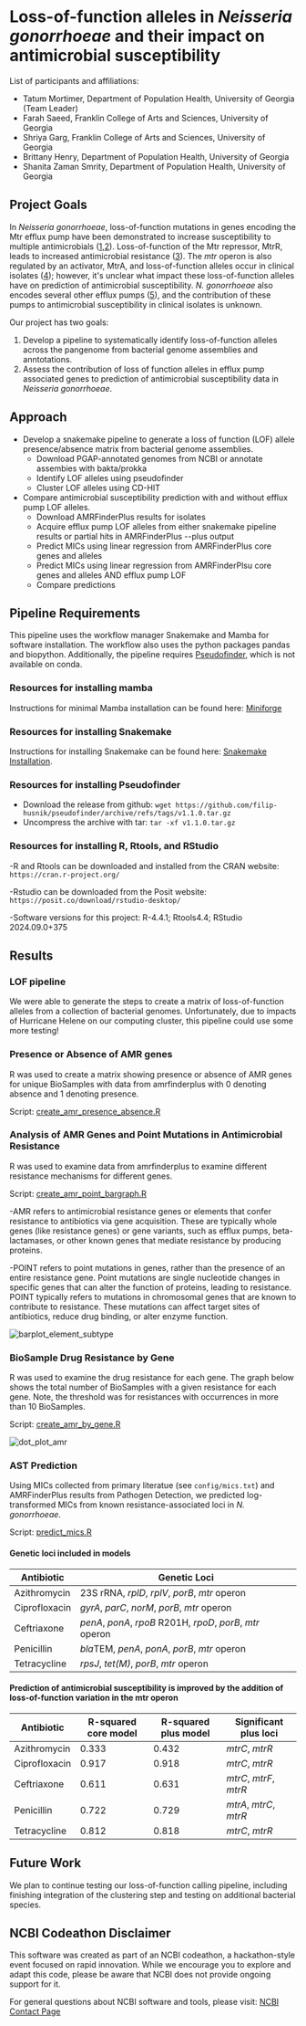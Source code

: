 # Loss-of-function alleles in *Neisseria gonorrhoeae* and their impact on antimicrobial susceptibility

List of participants and affiliations:
- Tatum Mortimer, Department of Population Health, University of Georgia (Team Leader)
- Farah Saeed, Franklin College of Arts and Sciences, University of Georgia 
- Shriya Garg, Franklin College of Arts and Sciences, University of Georgia
- Brittany Henry, Department of Population Health, University of Georgia
- Shanita Zaman Smrity, Department of Population Health, University of Georgia

## Project Goals

In *Neisseria gonorrhoeae*, loss-of-function mutations in genes encoding the Mtr efflux pump have been demonstrated to increase susceptibility to multiple antimicrobials ([1](https://doi.org/10.1099/00221287-144-3-621),[2](https://doi.org/10.1038/s41467-020-17980-1)). Loss-of-function of the Mtr repressor, MtrR, leads to increased antimicrobial resistance ([3](https://doi.org/10.1111/j.1365-2958.2008.06424.x)). The *mtr* operon is also regulated by an activator, MtrA, and loss-of-function alleles occur in clinical isolates ([4](https://doi.org/10.1046/j.1365-2958.1999.01517.x)); however, it's unclear what impact these loss-of-function alleles have on prediction of antimicrobial susceptibility. *N. gonorrhoeae* also encodes several other efflux pumps ([5](https://doi.org/10.1007/978-3-319-39658-3_17)), and the contribution of these pumps to antimicrobial susceptibility in clinical isolates is unknown.

Our project has two goals:
1. Develop a pipeline to systematically identify loss-of-function alleles across the pangenome from bacterial genome assemblies and anntotations.
2. Assess the contribution of loss of function alleles in efflux pump associated genes to prediction of antimicrobial susceptibility data in *Neisseria gonorrhoeae*.

## Approach

- Develop a snakemake pipeline to generate a loss of function (LOF) allele presence/absence matrix from bacterial genome assemblies.
    - Download PGAP-annotated genomes from NCBI or annotate assembies with bakta/prokka
    - Identify LOF alleles using pseudofinder
    - Cluster LOF alleles using CD-HIT
- Compare antimicrobial susceptibility prediction with and without efflux pump LOF alleles.
    - Download AMRFinderPlus results for isolates
    - Acquire efflux pump LOF alleles from either snakemake pipeline results or partial hits in AMRFinderPlus --plus output
    - Predict MICs using linear regression from AMRFinderPlus core genes and alleles
    - Predict MICs using linear regression from AMRFinderPlsu core genes and alleles AND efflux pump LOF
    - Compare predictions

## Pipeline Requirements

This pipeline uses the workflow manager Snakemake and Mamba for software installation. The workflow also uses the python packages pandas and biopython. Additionally, the pipeline requires [Pseudofinder](https://github.com/filip-husnik/pseudofinder/), which is not available on conda.

### Resources for installing mamba
Instructions for minimal Mamba installation can be found here: [Miniforge](https://github.com/conda-forge/miniforge)

### Resources for installing Snakemake
Instructions for installing Snakemake can be found here: [Snakemake Installation](https://snakemake.readthedocs.io/en/stable/getting_started/installation.html).

### Resources for installing Pseudofinder
- Download the release from github: `wget https://github.com/filip-husnik/pseudofinder/archive/refs/tags/v1.1.0.tar.gz`
- Uncompress the archive with tar: `tar -xf v1.1.0.tar.gz`

### Resources for installing R, Rtools, and RStudio
-R and Rtools can be downloaded and installed from the CRAN website: `https://cran.r-project.org/`

-Rstudio can be downloaded from the Posit website: `https://posit.co/download/rstudio-desktop/`

-Software versions for this project: R-4.4.1; Rtools4.4; RStudio 2024.09.0+375

## Results

### LOF pipeline

We were able to generate the steps to create a matrix of loss-of-function alleles from a collection of bacterial genomes. Unfortunately, due to impacts of Hurricane Helene on our computing cluster, this pipeline could use some more testing!

### Presence or Absence of AMR genes

R was used to create a matrix showing presence or absence of AMR genes for unique BioSamples with data from amrfinderplus with 0 denoting absence and 1 denoting presence. 

Script: [create_amr_presence_absence.R](https://github.com/NCBI-Codeathons/amr-2024-team-mortimer/blob/main/scripts/create_amr_presence_absence.R)

### Analysis of AMR Genes and Point Mutations in Antimicrobial Resistance

R was used to examine data from amrfinderplus to examine different resistance mechanisms for different genes. 

Script: [create_amr_point_bargraph.R](https://github.com/NCBI-Codeathons/amr-2024-team-mortimer/blob/main/scripts/create_amr_point_bargraph.R)

-AMR refers to antimicrobial resistance genes or elements that confer resistance to antibiotics via gene acquisition.  These are typically whole genes (like resistance genes) or gene variants, such as efflux pumps, beta-lactamases, or other known genes that mediate resistance by producing proteins.

-POINT refers to point mutations in genes, rather than the presence of an entire resistance gene.  Point mutations are single nucleotide changes in specific genes that can alter the function of proteins, leading to resistance.  POINT typically refers to mutations in chromosomal genes that are known to contribute to resistance. These mutations can affect target sites of antibiotics, reduce drug binding, or alter enzyme function.

![barplot_element_subtype](https://github.com/user-attachments/assets/193ed7b3-b846-4c21-9174-07a531e41435)

### BioSample Drug Resistance by Gene

R was used to examine the drug resistance for each gene.  The graph below shows the total number of BioSamples with a given resistance for each gene.  Note, the threshold was for resistances with occurrences in more than 10 BioSamples. 

Script: [create_amr_by_gene.R](https://github.com/NCBI-Codeathons/amr-2024-team-mortimer/blob/main/scripts/create_amr_by_gene.R)

![dot_plot_amr](https://github.com/user-attachments/assets/e05e1614-387c-4f06-96fa-ebdac29cbe3f)


### AST Prediction

Using MICs collected from primary literatue (see `config/mics.txt`) and AMRFinderPlus results from Pathogen Detection, we predicted log-transformed MICs from known resistance-associated loci in *N. gonorrhoeae*.

Script: [predict_mics.R](https://github.com/NCBI-Codeathons/amr-2024-team-mortimer/blob/main/scripts/predict_mics.R)

#### Genetic loci included in models

|Antibiotic|Genetic Loci|
|----------|-------------|
|Azithromycin|23S rRNA, *rplD*, *rplV*, *porB*, *mtr* operon|
|Ciprofloxacin|*gyrA*, *parC*, *norM*, *porB*, *mtr* operon|
|Ceftriaxone|*penA*, *ponA*, *rpoB* R201H, *rpoD*, *porB*, *mtr* operon|
|Penicillin|*bla*TEM, *penA*, *ponA*, *porB*, *mtr* operon|
|Tetracycline|*rpsJ*, *tet(M)*, *porB*, *mtr* operon|

#### Prediction of antimicrobial susceptibility is improved by the addition of loss-of-function variation in the mtr operon


|Antibiotic|R-squared core model|R-squared plus model|Significant plus loci|
|----------|-----------------------------|-----------------------------|---------------------|
|Azithromycin|0.333|0.432|*mtrC*, *mtrR*|
|Ciprofloxacin|0.917|0.918|*mtrC*, *mtrR*|
|Ceftriaxone|0.611|0.631|*mtrC*, *mtrF*, *mtrR*|
|Penicillin|0.722|0.729|*mtrA*, *mtrC*, *mtrR*|
|Tetracycline|0.812|0.818|*mtrC*, *mtrR*|

## Future Work

We plan to continue testing our loss-of-function calling pipeline, including finishing integration of the clustering step and testing on additional bacterial species.

## NCBI Codeathon Disclaimer
This software was created as part of an NCBI codeathon, a hackathon-style event focused on rapid innovation. While we encourage you to explore and adapt this code, please be aware that NCBI does not provide ongoing support for it.

For general questions about NCBI software and tools, please visit: [NCBI Contact Page](https://www.ncbi.nlm.nih.gov/home/about/contact/)

